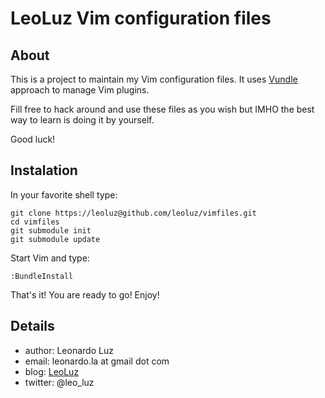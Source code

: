 LeoLuz Vim configuration files
======================================

About
-----

This is a project to maintain my Vim configuration files.
It uses [Vundle](https://github.com/gmarik/vundle) approach to manage Vim plugins.

Fill free to hack around and use these files as you wish but IMHO the best
way to learn is doing it by yourself.

Good luck!

Instalation
-----------

In your favorite shell type:

    git clone https://leoluz@github.com/leoluz/vimfiles.git
    cd vimfiles
    git submodule init
    git submodule update

Start Vim and type:

    :BundleInstall

That's it! You are ready to go! 
Enjoy!

Details
-------

* author: Leonardo Luz
* email: leonardo.la at gmail dot com
* blog: [LeoLuz](http://leo.classluz.net)
* twitter: @leo_luz

